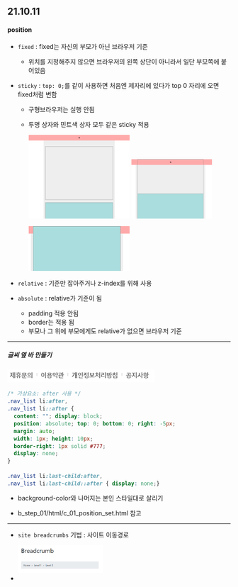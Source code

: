 ## 21.10.11

#### position

- `fixed` : fixed는 자신의 부모가 아닌 브라우저 기준

  - 위치를 지정해주지 않으면 브라우저의 왼쪽 상단이 아니라서 일단 부모쪽에 붙어있음

- `sticky` : `top: 0;`를 같이 사용하면 처음엔 제자리에 있다가 top 0 자리에 오면 fixed처럼 변함

  - 구형브라우저는 실행 안됨

  - 투명 상자와 민트색 상자 모두 같은 sticky 적용

    <img src="./images/sticky-1.png" width="50%"> <img src="./images/sticky-2.png" width="40%">

    

    

    <img src="./images/sticky-3.png" width="50%">





- `relative` : 기준만 잡아주거나 z-index를 위해 사용
- `absolute` : relative가 기준이 됨
  - padding 적용 안됨
  - border는 적용 됨
  - 부모나 그 위에 부모에게도 relative가 없으면 브라우저 기준

---

##### 글씨 옆 바 만들기

<img src="./images/bar_ex.png">

```css
/* 가상요소: after 사용 */
.nav_list li:after,
.nav_list li::after {
  content: ""; display: block;
  position: absolute; top: 0; bottom: 0; right: -5px;
  margin: auto;
  width: 1px; height: 10px;
  border-right: 1px solid #777;
  display: none;
} 

.nav_list li:last-child:after,
.nav_list li:last-child::after { display: none;}
```

- background-color와 나머지는 본인 스타일대로 살리기

- b_step_01/html/c_01_position_set.html 참고



---

- `site breadcrumbs` 기법 : 사이트 이동경로

  <img src="./images/breadcrumb.png" width="40%">

- 

